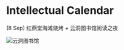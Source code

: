 # Intellectual Calendar

(8 Sep) 红燕堂海滩烧烤 + 云洞图书馆阅读之夜

![云洞图书馆](http://www.archcollege.com/wp-content/uploads/2020/08/1597053492987552.jpg)

# 






